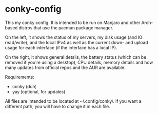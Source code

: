 # conky-config

This my conky config. It is intended to be run on Manjaro and other Arch-based distros that use the pacman package manager.

On the left, it shows the status of my servers, my disk usage (and IO read/write), and the local IPv4 as well as the current down- and upload usage for each interface (if the interface has a local IP).

On the right, it shows general details, the battery status (which can be removed if you're using a desktop), CPU details, memory details and how many updates from official repos and the AUR are available.

Requirements:
- conky (duh)
- yay (optional, for updates)

All files are intended to be located at ~/.config/conky/. If you want a different path, you will have to change it in each file.
